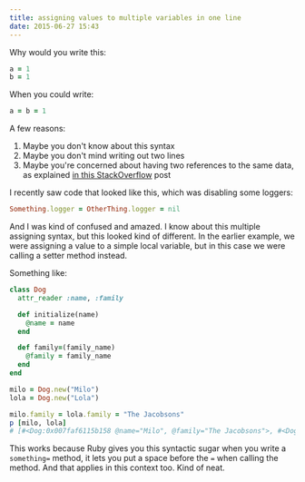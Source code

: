 ```yaml
---
title: assigning values to multiple variables in one line
date: 2015-06-27 15:43
---
```


Why would you write this:

```ruby
a = 1
b = 1
```

When you could write:

```ruby
a = b = 1
```

A few reasons:

1. Maybe you don't know about this syntax
1. Maybe you don't mind writing out two lines
1. Maybe you're concerned about having two references to the same data, as
   explained [in this StackOverflow][so] post

[so]: http://stackoverflow.com/a/2929722

I recently saw code that looked like this, which was disabling some loggers:

```ruby
Something.logger = OtherThing.logger = nil
```

And I was kind of confused and amazed. I know about this multiple assigning
syntax, but this looked kind of different. In the earlier example, we were
assigning a value to a simple local variable, but in this case we were calling a
setter method instead.

Something like:

```ruby
class Dog
  attr_reader :name, :family

  def initialize(name)
    @name = name
  end

  def family=(family_name)
    @family = family_name
  end
end

milo = Dog.new("Milo")
lola = Dog.new("Lola")

milo.family = lola.family = "The Jacobsons"
p [milo, lola]
# [#<Dog:0x007faf6115b158 @name="Milo", @family="The Jacobsons">, #<Dog:0x007faf6115b108 @name="Lola", @family="The Jacobsons">]
```

This works because Ruby gives you this syntactic sugar when you write a
`something=` method, it lets you put a space before the `=` when calling the
method. And that applies in this context too. Kind of neat.
